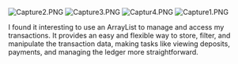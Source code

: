 ![Capture2.PNG](..%2F..%2F..%2F..%2F..%2F..%2F..%2F..%2F..%2FPictures%2FCapture2.PNG)
![Capture3.PNG](..%2F..%2F..%2F..%2F..%2F..%2F..%2F..%2F..%2FPictures%2FCapture3.PNG)
![Captur4.PNG](..%2F..%2F..%2F..%2F..%2F..%2F..%2F..%2F..%2FPictures%2FCaptur4.PNG)
![Capture1.PNG](..%2F..%2F..%2F..%2F..%2F..%2F..%2F..%2F..%2FPictures%2FCapture1.PNG)

I found it interesting to use an ArrayList to manage and access my transactions. 
It provides an easy and flexible way to store, 
filter, and manipulate the transaction data,
making tasks like viewing deposits, payments, 
and managing the ledger more straightforward.
